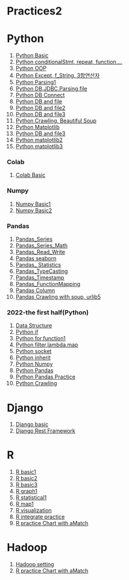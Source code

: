 # Practices2

# Python
<ol>
  <li><a href = "https://github.com/SeoulPolarBear/Practices2/tree/main/Python/Nov07_1_Basic">Python Basic</a></li>
  <li><a href = "https://github.com/SeoulPolarBear/Practices2/tree/main/Python/Nov08_1_Basic">Python conditionalStmt, repeat, function,...</a></li>
  <li><a href = "https://github.com/SeoulPolarBear/Practices2/tree/main/Python/Nov09_1_OOP">Python OOP</a></li>
   <li><a href = "https://github.com/SeoulPolarBear/Practices2/tree/main/Python/Nov10_1_Python">Python Except, f_String, 3항연산자</a></li>
   <li><a href = "https://github.com/SeoulPolarBear/Practices2/tree/main/Python/Nov10_2_2_Python">Python Parsing1</a></li>
   <li><a href = "https://github.com/SeoulPolarBear/Practices2/tree/main/Python/Nov11_1_2_Python">Python DB,JDBC,Parsing,file</a></li> 
   <li><a href = "https://github.com/SeoulPolarBear/Practices2/tree/main/Python/Nov14_1_2_Python">Python DB Connect</a></li>
   <li><a href = "https://github.com/SeoulPolarBear/Practices2/tree/main/Python/Nov14_2_2_Python">Python DB and file</a></li>
   <li><a href = "https://github.com/SeoulPolarBear/Practices2/tree/main/Python/Nov15_1_2_Python">Python DB and file2</a></li>
   <li><a href = "https://github.com/SeoulPolarBear/Practices2/tree/main/Python/Nov25_1_2_Python">Python DB and file3</a></li>
   <li><a href = "https://github.com/SeoulPolarBear/Practices2/tree/main/Python/Nov16_1_2_WebCrawling">Python Crawling, Beautiful Soup</a></li>
   <li><a href = "https://github.com/SeoulPolarBear/Practices2/tree/main/Python/Nov17_1_Matplotlib">Python Matplotlib</a></li>
   <li><a href = "https://github.com/SeoulPolarBear/Practices2/tree/main/Python/Nov18_1_2_Python">Python DB and file3</a></li>
   <li><a href = "https://github.com/SeoulPolarBear/Practices2/tree/main/Python/Nov21_2_Matplotlib">Python matplotlib2</a></li>
   <li><a href = "https://github.com/SeoulPolarBear/Practices2/tree/main/Python/Nov22_1_2_Matplotlib">Python matplotlib3</a></li>
 </ol>
 
 ### Colab
 <ol>
 <li><a href = "https://github.com/SeoulPolarBear/Practices2/blob/main/Python/ColabBasic.ipynb">Colab Basic</a></li>
 </ol>
 
 ### Numpy
  <ol>
   <li><a href = "https://github.com/SeoulPolarBear/Practices2/blob/main/Python/Numpy/NumpyBasic.ipynb">Numpy Basic1</a></li>
   <li><a href = "https://github.com/SeoulPolarBear/Practices2/blob/main/Python/Numpy/NumpyBasic2.ipynb">Numpy Basic2</a></li>
 </ol>
 
 ### Pandas
  <ol>
   <li><a href = "https://github.com/SeoulPolarBear/Practices2/blob/main/Python/Pandas/Dec07_Pandas_Series.ipynb">Pandas_Series</a></li>
  <li><a href = "https://github.com/SeoulPolarBear/Practices2/blob/main/Python/Pandas/Dec07_2_Series_Math.ipynb">Pandas_Series_Math</a></li>
   <li><a href = "https://github.com/SeoulPolarBear/Practices2/blob/main/Python/Pandas/Dec07_3_Read_Write.ipynb">Pandas_Read_Write</a></li>
  <li><a href = "https://github.com/SeoulPolarBear/Practices2/blob/main/Python/Pandas/Dec08_2_Duplication.ipynb">Pandas seaborn</a></li>
 <li><a href = "https://github.com/SeoulPolarBear/Practices2/blob/main/Python/Pandas/Dec08_3_static.ipynb">Pandas_
Statistics</a></li>
 <li><a href = "https://github.com/SeoulPolarBear/Practices2/blob/main/Python/Pandas/Dec08_3_TypeCasting.ipynb">Pandas_TypeCasting</a></li>
 <li><a href = "https://github.com/SeoulPolarBear/Practices2/blob/main/Python/Pandas/Dec08_4_Timestamp.ipynb">Pandas_Timestamp</a></li>
 <li><a href = "https://github.com/SeoulPolarBear/Practices2/blob/main/Python/Pandas/Dec08_5_FunctionMapping.ipynb">Pandas_FunctionMapping</a></li>
 <li><a href = "https://github.com/SeoulPolarBear/Practices2/blob/main/Python/Pandas/Dec09_1_Column.ipynb">Pandas Column</a></li>
 <li><a href = "https://github.com/SeoulPolarBear/Practices2/blob/main/Python/Pandas/Dec09_2_Example.ipynb">Pandas Crawling with soup, urlib5</a></li>  
 </ol>
 
 ### 2022-the first half(Python)
<ol>
  <li><a href = "https://github.com/SeoulPolarBear/Practices2/tree/main/Python/2022-the%20first%20half/20220401">Data Structure</a></li>
  <li><a href = "https://github.com/SeoulPolarBear/Practices2/tree/main/Python/2022-the%20first%20half/20220403">Python if</a></li> 
  <li><a href = "https://github.com/SeoulPolarBear/Practices2/tree/main/Python/2022-the%20first%20half/20220404">Python for,function1</a></li>
  <li><a href = "https://github.com/SeoulPolarBear/Practices2/tree/main/Python/2022-the%20first%20half/20220406">Python filter,lambda,map</a></li>
  <li><a href = "https://github.com/SeoulPolarBear/Practices2/tree/main/Python/2022-the%20first%20half/20220408">Python socket</a></li>
  <li><a href = "https://github.com/SeoulPolarBear/Practices2/tree/main/Python/2022-the%20first%20half/20220410">Python inherit</a></li>
  <li><a href = "https://github.com/SeoulPolarBear/Practices2/tree/main/Python/2022-the%20first%20half/20220411">Python Numpy</a></li>
  <li><a href = "https://github.com/SeoulPolarBear/Practices2/tree/main/Python/2022-the%20first%20half/20220413">Python Pandas</a></li>
  <li><a href = "https://github.com/SeoulPolarBear/Practices2/tree/main/Python/2022-the%20first%20half/20220415">Python Pandas Practice</a></li>
  <li><a href = "https://github.com/SeoulPolarBear/Practices2/tree/main/Python/2022-the%20first%20half/20220417">Python Crawling</a></li>
 </ol>
 
 # Django
<ol>
  <li><a href = "https://github.com/SeoulPolarBear/Practices2/tree/main/Django/Nov22_2_MTVPattern">Django basic</a></li>
  <li><a href = "https://github.com/SeoulPolarBear/Practices2/tree/main/Django/Nov23_1_DRF">Django Rest Framework</a></li>
</ol>

 # R
<ol>
  <li><a href = "https://github.com/SeoulPolarBear/Practices2/blob/main/R/Nov24_1_BasicR.R">R basic1</a></li>
  <li><a href = "https://github.com/SeoulPolarBear/Practices2/blob/main/R/Nov24_2_basicR.R">R basic2</a></li>
  <li><a href = "https://github.com/SeoulPolarBear/Practices2/blob/main/R/Nov24_3_basic3.R">R basic3</a></li>
  <li><a href = "https://github.com/SeoulPolarBear/Practices2/blob/main/R/Nov25_1_graph1.R">R graph1</a></li>
  <li><a href = "https://github.com/SeoulPolarBear/Practices2/blob/main/R/Nov25_2_statistical.R">R statistical1</a></li>
  <li><a href = "https://github.com/SeoulPolarBear/Practices2/blob/main/R/Nov25_3_2_map.R">R map1</a></li>
  <li><a href = "https://github.com/SeoulPolarBear/Practices2/blob/main/R/Nov28_1_2_visualization.R">R visualization</a></li>
  <li><a href = "https://github.com/SeoulPolarBear/Practices2/blob/main/R/Nov29_1_practice.R">R integrate practice</a></li>
  <li><a href = "https://github.com/SeoulPolarBear/Practices2/blob/main/R/Nov29_2_aMatch_chart.R">R practice Chart with aMatch</a></li>

</ol>

 # Hadoop
<ol>
  <li><a href = "https://github.com/SeoulPolarBear/Practices2/blob/main/Hadoop/0.Hadoop_setting.txt">Hadoop setting</a></li>
   <li><a href = "https://github.com/SeoulPolarBear/Practices2/blob/main/R/Nov29_2_aMatch_chart.R">R practice Chart with aMatch</a></li>
</ol>
 


